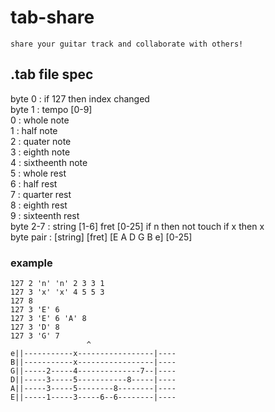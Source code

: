 # tab-share
```
share your guitar track and collaborate with others!
```

## .tab file spec
byte 0 : if 127 then index changed  
byte 1 : tempo [0-9]  
0 : whole note  
1 : half note  
2 : quater note  
3 : eighth note  
4 : sixtheenth note  
5 : whole rest  
6 : half rest  
7 : quarter rest  
8 : eighth rest  
9 : sixteenth rest  
byte 2-7 : string [1-6] fret [0-25] if n then not touch if x then x  
byte pair : [string] [fret] [E A D G B e] [0-25]
  
### example  
```
127 2 'n' 'n' 2 3 3 1  
127 3 'x' 'x' 4 5 5 3  
127 8  
127 3 'E' 6  
127 3 'E' 6 'A' 8  
127 3 'D' 8  
127 3 'G' 7  
                 ^
e||-----------x-----------------|----
B||-----------x-----------------|----
G||-----2-----4--------------7--|----
D||-----3-----5-----------8-----|----
A||-----3-----5--------8--------|----
E||-----1-----3-----6--6--------|----
```

